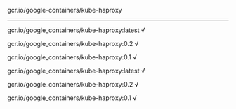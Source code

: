 gcr.io/google-containers/kube-haproxy 

----
gcr.io/google_containers/kube-haproxy:latest √

gcr.io/google_containers/kube-haproxy:0.2 √

gcr.io/google_containers/kube-haproxy:0.1 √

gcr.io/google_containers/kube-haproxy:latest √

gcr.io/google_containers/kube-haproxy:0.2 √

gcr.io/google_containers/kube-haproxy:0.1 √

